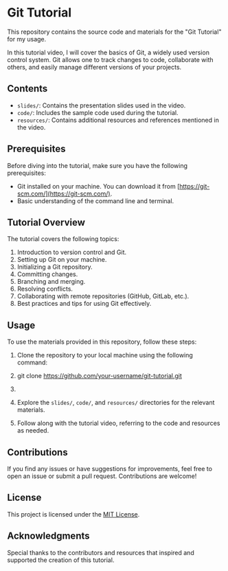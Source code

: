 # Git Tutorial

This repository contains the source code and materials for the "Git Tutorial" for my usage.

In this tutorial video, I will cover the basics of Git, a widely used version control system. Git allows one to track changes to code, collaborate with others, and easily manage different versions of your projects.


## Contents

- `slides/`: Contains the presentation slides used in the video.
- `code/`: Includes the sample code used during the tutorial.
- `resources/`: Contains additional resources and references mentioned in the video.

## Prerequisites

Before diving into the tutorial, make sure you have the following prerequisites:

- Git installed on your machine. You can download it from [https://git-scm.com/](https://git-scm.com/).
- Basic understanding of the command line and terminal.

## Tutorial Overview

The tutorial covers the following topics:

1. Introduction to version control and Git.
2. Setting up Git on your machine.
3. Initializing a Git repository.
4. Committing changes.
5. Branching and merging.
6. Resolving conflicts.
7. Collaborating with remote repositories (GitHub, GitLab, etc.).
8. Best practices and tips for using Git effectively.

## Usage

To use the materials provided in this repository, follow these steps:

1. Clone the repository to your local machine using the following command:
2. git clone https://github.com/your-username/git-tutorial.git  
3. 
2. Explore the `slides/`, `code/`, and `resources/` directories for the relevant materials.

3. Follow along with the tutorial video, referring to the code and resources as needed.

## Contributions

If you find any issues or have suggestions for improvements, feel free to open an issue or submit a pull request. Contributions are welcome!

## License

This project is licensed under the [MIT License](LICENSE.md).

## Acknowledgments

Special thanks to the contributors and resources that inspired and supported the creation of this tutorial.
